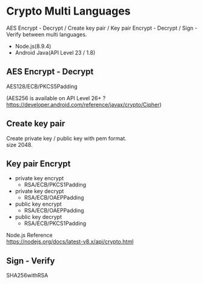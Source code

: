 # Crypto Multi Languages

AES Encrypt - Decrypt / Create key pair / Key pair Encrypt - Decrypt / Sign - Verify between multi languages.  

 - Node.js(8.9.4)
 - Android Java(API Level 23 / 1.8)

## AES Encrypt - Decrypt
AES128/ECB/PKCS5Padding  

(AES256 is available on API Level 26+ ? https://developer.android.com/reference/javax/crypto/Cipher)

## Create key pair
Create private key / public key with pem format.  
size 2048.  

## Key pair Encrypt

 - private key encrypt  
    - RSA/ECB/PKCS1Padding
 - private key decrypt
    - RSA/ECB/OAEPPadding
 - public key encrypt
    - RSA/ECB/OAEPPadding
 - public key decrypt
    - RSA/ECB/PKCS1Padding

Node.js Reference  
https://nodejs.org/docs/latest-v8.x/api/crypto.html  

## Sign - Verify
SHA256withRSA
